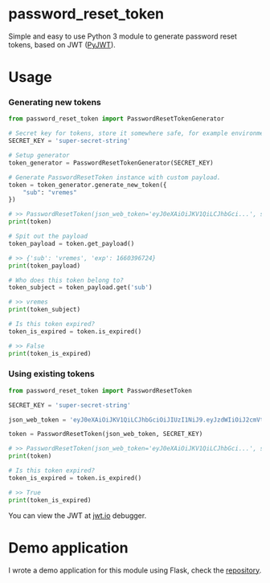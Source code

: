 # password_reset_token

Simple and easy to use Python 3 module to generate password reset tokens, based on JWT ([PyJWT](https://github.com/jpadilla/pyjwt)).

# Usage

### Generating new tokens
```py
from password_reset_token import PasswordResetTokenGenerator

# Secret key for tokens, store it somewhere safe, for example environment variable.
SECRET_KEY = 'super-secret-string'

# Setup generator
token_generator = PasswordResetTokenGenerator(SECRET_KEY)

# Generate PasswordResetToken instance with custom payload.
token = token_generator.generate_new_token({
    "sub": "vremes"
})

# >> PasswordResetToken(json_web_token='eyJ0eXAiOiJKV1QiLCJhbGci...', secret='super-secret-string', algorithm='HS256')
print(token)

# Spit out the payload 
token_payload = token.get_payload()

# >> {'sub': 'vremes', 'exp': 1660396724}
print(token_payload)

# Who does this token belong to?
token_subject = token_payload.get('sub')

# >> vremes
print(token_subject)

# Is this token expired?
token_is_expired = token.is_expired()

# >> False
print(token_is_expired)
```

### Using existing tokens
```py
from password_reset_token import PasswordResetToken

SECRET_KEY = 'super-secret-string'

json_web_token = 'eyJ0eXAiOiJKV1QiLCJhbGciOiJIUzI1NiJ9.eyJzdWIiOiJ2cmVtZXMiLCJleHAiOjE2NjAzOTY3MjR9.F8bHjTCnw46SoCU9LzqCIpmW9tv4Uhtp5NAZUKIotIM'

token = PasswordResetToken(json_web_token, SECRET_KEY)

# >> PasswordResetToken(json_web_token='eyJ0eXAiOiJKV1QiLCJhbGci...', secret='super-secret-string', algorithm='HS256')
print(token)

# Is this token expired?
token_is_expired = token.is_expired()

# >> True
print(token_is_expired)
```

You can view the JWT at [jwt.io](https://jwt.io/#debugger-io?token=eyJ0eXAiOiJKV1QiLCJhbGciOiJIUzI1NiJ9.eyJzdWIiOiJ2cmVtZXMiLCJleHAiOjE2NjAzOTY3MjR9.F8bHjTCnw46SoCU9LzqCIpmW9tv4Uhtp5NAZUKIotIM) debugger.

# Demo application 
I wrote a demo application for this module using Flask, check the [repository](https://github.com/vremes/password_reset_token_demo).
